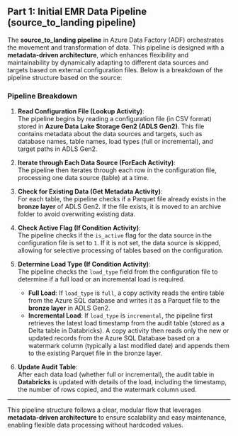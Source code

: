 ## **Part 1: Initial EMR Data Pipeline (source_to_landing pipeline)**

The **source_to_landing pipeline** in Azure Data Factory (ADF) orchestrates the movement and transformation of data. This pipeline is designed with a **metadata-driven architecture**, which enhances flexibility and maintainability by dynamically adapting to different data sources and targets based on external configuration files. Below is a breakdown of the pipeline structure based on the source:

### Pipeline Breakdown

1. **Read Configuration File (Lookup Activity)**:  
   The pipeline begins by reading a configuration file (in CSV format) stored in **Azure Data Lake Storage Gen2 (ADLS Gen2)**. This file contains metadata about the data sources and targets, such as database names, table names, load types (full or incremental), and target paths in ADLS Gen2.

2. **Iterate through Each Data Source (ForEach Activity)**:  
   The pipeline then iterates through each row in the configuration file, processing one data source (table) at a time.

3. **Check for Existing Data (Get Metadata Activity)**:  
   For each table, the pipeline checks if a Parquet file already exists in the **bronze layer** of ADLS Gen2. If the file exists, it is moved to an archive folder to avoid overwriting existing data.

4. **Check Active Flag (If Condition Activity)**:  
   The pipeline checks if the `is_active` flag for the data source in the configuration file is set to `1`. If it is not set, the data source is skipped, allowing for selective processing of tables based on the configuration.

5. **Determine Load Type (If Condition Activity)**:  
   The pipeline checks the `load_type` field from the configuration file to determine if a full load or an incremental load is required.

   - **Full Load**: If `load_type` is `full`, a copy activity reads the entire table from the Azure SQL database and writes it as a Parquet file to the **bronze layer** in ADLS Gen2.
   - **Incremental Load**: If `load_type` is `incremental`, the pipeline first retrieves the latest load timestamp from the audit table (stored as a Delta table in Databricks). A copy activity then reads only the new or updated records from the Azure SQL Database based on a watermark column (typically a last modified date) and appends them to the existing Parquet file in the bronze layer.

6. **Update Audit Table**:  
   After each data load (whether full or incremental), the audit table in **Databricks** is updated with details of the load, including the timestamp, the number of rows copied, and the watermark column used.

---

This pipeline structure follows a clear, modular flow that leverages **metadata-driven architecture** to ensure scalability and easy maintenance, enabling flexible data processing without hardcoded values.
